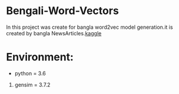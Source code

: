 # Bengali-Word-Vectors

In this project was create for bangla word2vec model generation.it is created by bangla NewsArticles.[kaggle](https://www.kaggle.com/csoham/classification-bengali-news-articles-indicnlp/downloads/News%20Articles.zip/1)


# Environment:

- python = 3.6
1. gensim = 3.7.2 